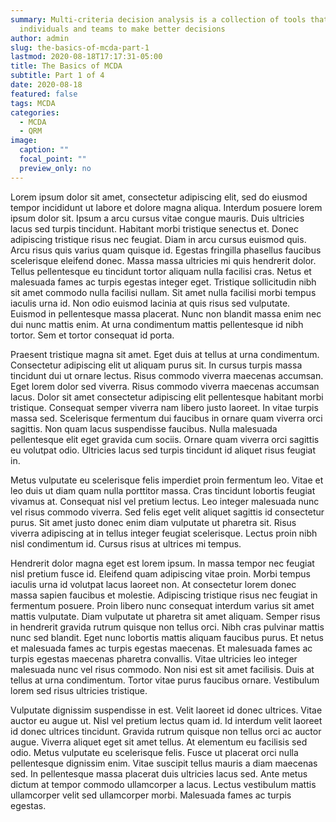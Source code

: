 ```yaml
---
summary: Multi-criteria decision analysis is a collection of tools that can help
  individuals and teams to make better decisions
author: admin
slug: the-basics-of-mcda-part-1
lastmod: 2020-08-18T17:17:31-05:00
title: The Basics of MCDA
subtitle: Part 1 of 4
date: 2020-08-18
featured: false
tags: MCDA
categories:
  - MCDA
  - QRM
image:
  caption: ""
  focal_point: ""
  preview_only: no
---
```

<!--StartFragment-->

Lorem ipsum dolor sit amet, consectetur adipiscing elit, sed do eiusmod tempor incididunt ut labore et dolore magna aliqua. Interdum posuere lorem ipsum dolor sit. Ipsum a arcu cursus vitae congue mauris. Duis ultricies lacus sed turpis tincidunt. Habitant morbi tristique senectus et. Donec adipiscing tristique risus nec feugiat. Diam in arcu cursus euismod quis. Arcu risus quis varius quam quisque id. Egestas fringilla phasellus faucibus scelerisque eleifend donec. Massa massa ultricies mi quis hendrerit dolor. Tellus pellentesque eu tincidunt tortor aliquam nulla facilisi cras. Netus et malesuada fames ac turpis egestas integer eget. Tristique sollicitudin nibh sit amet commodo nulla facilisi nullam. Sit amet nulla facilisi morbi tempus iaculis urna id. Non odio euismod lacinia at quis risus sed vulputate. Euismod in pellentesque massa placerat. Nunc non blandit massa enim nec dui nunc mattis enim. At urna condimentum mattis pellentesque id nibh tortor. Sem et tortor consequat id porta.

Praesent tristique magna sit amet. Eget duis at tellus at urna condimentum. Consectetur adipiscing elit ut aliquam purus sit. In cursus turpis massa tincidunt dui ut ornare lectus. Risus commodo viverra maecenas accumsan. Eget lorem dolor sed viverra. Risus commodo viverra maecenas accumsan lacus. Dolor sit amet consectetur adipiscing elit pellentesque habitant morbi tristique. Consequat semper viverra nam libero justo laoreet. In vitae turpis massa sed. Scelerisque fermentum dui faucibus in ornare quam viverra orci sagittis. Non quam lacus suspendisse faucibus. Nulla malesuada pellentesque elit eget gravida cum sociis. Ornare quam viverra orci sagittis eu volutpat odio. Ultricies lacus sed turpis tincidunt id aliquet risus feugiat in.

Metus vulputate eu scelerisque felis imperdiet proin fermentum leo. Vitae et leo duis ut diam quam nulla porttitor massa. Cras tincidunt lobortis feugiat vivamus at. Consequat nisl vel pretium lectus. Leo integer malesuada nunc vel risus commodo viverra. Sed felis eget velit aliquet sagittis id consectetur purus. Sit amet justo donec enim diam vulputate ut pharetra sit. Risus viverra adipiscing at in tellus integer feugiat scelerisque. Lectus proin nibh nisl condimentum id. Cursus risus at ultrices mi tempus.

Hendrerit dolor magna eget est lorem ipsum. In massa tempor nec feugiat nisl pretium fusce id. Eleifend quam adipiscing vitae proin. Morbi tempus iaculis urna id volutpat lacus laoreet non. At consectetur lorem donec massa sapien faucibus et molestie. Adipiscing tristique risus nec feugiat in fermentum posuere. Proin libero nunc consequat interdum varius sit amet mattis vulputate. Diam vulputate ut pharetra sit amet aliquam. Semper risus in hendrerit gravida rutrum quisque non tellus orci. Nibh cras pulvinar mattis nunc sed blandit. Eget nunc lobortis mattis aliquam faucibus purus. Et netus et malesuada fames ac turpis egestas maecenas. Et malesuada fames ac turpis egestas maecenas pharetra convallis. Vitae ultricies leo integer malesuada nunc vel risus commodo. Non nisi est sit amet facilisis. Duis at tellus at urna condimentum. Tortor vitae purus faucibus ornare. Vestibulum lorem sed risus ultricies tristique.

Vulputate dignissim suspendisse in est. Velit laoreet id donec ultrices. Vitae auctor eu augue ut. Nisl vel pretium lectus quam id. Id interdum velit laoreet id donec ultrices tincidunt. Gravida rutrum quisque non tellus orci ac auctor augue. Viverra aliquet eget sit amet tellus. At elementum eu facilisis sed odio. Metus vulputate eu scelerisque felis. Fusce ut placerat orci nulla pellentesque dignissim enim. Vitae suscipit tellus mauris a diam maecenas sed. In pellentesque massa placerat duis ultricies lacus sed. Ante metus dictum at tempor commodo ullamcorper a lacus. Lectus vestibulum mattis ullamcorper velit sed ullamcorper morbi. Malesuada fames ac turpis egestas.

<!--EndFragment-->